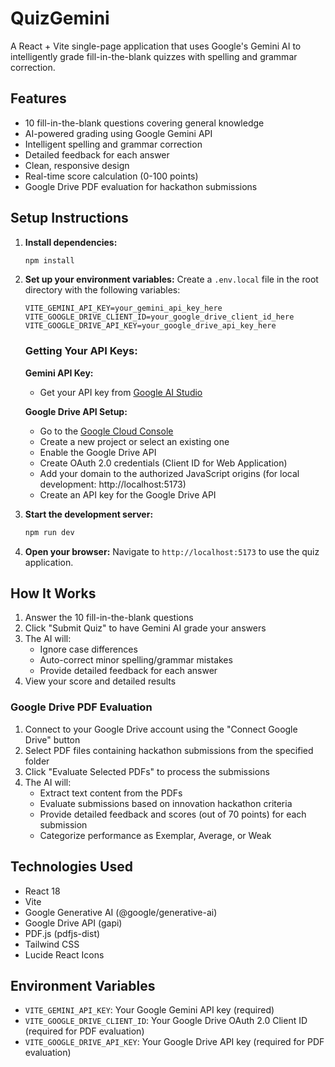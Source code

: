 # QuizGemini

A React + Vite single-page application that uses Google's Gemini AI to intelligently grade fill-in-the-blank quizzes with spelling and grammar correction.

## Features

- 10 fill-in-the-blank questions covering general knowledge
- AI-powered grading using Google Gemini API
- Intelligent spelling and grammar correction
- Detailed feedback for each answer
- Clean, responsive design
- Real-time score calculation (0-100 points)
- Google Drive PDF evaluation for hackathon submissions

## Setup Instructions

1. **Install dependencies:**
   ```bash
   npm install
   ```

2. **Set up your environment variables:**
   Create a `.env.local` file in the root directory with the following variables:
   ```
   VITE_GEMINI_API_KEY=your_gemini_api_key_here
   VITE_GOOGLE_DRIVE_CLIENT_ID=your_google_drive_client_id_here
   VITE_GOOGLE_DRIVE_API_KEY=your_google_drive_api_key_here
   ```
   
   ### Getting Your API Keys:
   
   **Gemini API Key:**
   - Get your API key from [Google AI Studio](https://aistudio.google.com/app/apikey)
   
   **Google Drive API Setup:**
   - Go to the [Google Cloud Console](https://console.cloud.google.com/)
   - Create a new project or select an existing one
   - Enable the Google Drive API
   - Create OAuth 2.0 credentials (Client ID for Web Application)
   - Add your domain to the authorized JavaScript origins (for local development: http://localhost:5173)
   - Create an API key for the Google Drive API

3. **Start the development server:**
   ```bash
   npm run dev
   ```

4. **Open your browser:**
   Navigate to `http://localhost:5173` to use the quiz application.

## How It Works

1. Answer the 10 fill-in-the-blank questions
2. Click "Submit Quiz" to have Gemini AI grade your answers
3. The AI will:
   - Ignore case differences
   - Auto-correct minor spelling/grammar mistakes
   - Provide detailed feedback for each answer
4. View your score and detailed results

### Google Drive PDF Evaluation

1. Connect to your Google Drive account using the "Connect Google Drive" button
2. Select PDF files containing hackathon submissions from the specified folder
3. Click "Evaluate Selected PDFs" to process the submissions
4. The AI will:
   - Extract text content from the PDFs
   - Evaluate submissions based on innovation hackathon criteria
   - Provide detailed feedback and scores (out of 70 points) for each submission
   - Categorize performance as Exemplar, Average, or Weak

## Technologies Used

- React 18
- Vite
- Google Generative AI (@google/generative-ai)
- Google Drive API (gapi)
- PDF.js (pdfjs-dist)
- Tailwind CSS
- Lucide React Icons

## Environment Variables

- `VITE_GEMINI_API_KEY`: Your Google Gemini API key (required)
- `VITE_GOOGLE_DRIVE_CLIENT_ID`: Your Google Drive OAuth 2.0 Client ID (required for PDF evaluation)
- `VITE_GOOGLE_DRIVE_API_KEY`: Your Google Drive API key (required for PDF evaluation)
